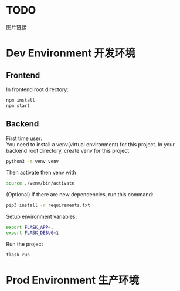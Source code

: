 # TODO
图片链接

# Dev Environment 开发环境
## Frontend
In frontend root directory:
```sh
npm install
npm start
```

## Backend
First time user: \
You need to install a venv(virtual environment) for this project. In your backend root directory, create venv for this project
```sh
python3 -m venv venv
```

Then activate then venv with
```sh
source ./venv/bin/activate
```
(Optional) If there are new dependencies, run this command:

```sh
pip3 install -r requirements.txt
```

Setup environment variables:
```sh
export FLASK_APP=.
export FLASK_DEBUG=1
```

Run the project
```sh
flask run
```

# Prod Environment 生产环境